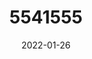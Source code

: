 ---
title: 5541555
date: 2022-01-26
draft: false
name: 甘城なつき
img_url: https://ae05.alicdn.com/kf/H630bf5b16bcc4dff9c769bfd239e170fs.png
original_fn: DSCF0454.jpg
tags:
- 甘城なつき

---